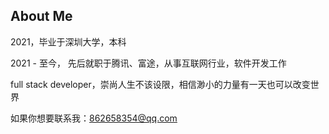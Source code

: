 ## About Me

2021，毕业于深圳大学，本科

2021 - 至今， 先后就职于腾讯、富途，从事互联网行业，软件开发工作

full stack developer，崇尚人生不该设限，相信渺小的力量有一天也可以改变世界

如果你想要联系我：862658354@qq.com